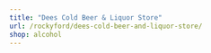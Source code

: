```yaml
---
title: "Dees Cold Beer & Liquor Store"
url: /rockyford/dees-cold-beer-and-liquor-store/
shop: alcohol
---
```

